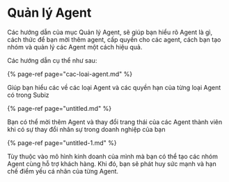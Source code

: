 # Quản lý Agent

Các hướng dẫn của mục Quản lý Agent, sẽ giúp bạn hiểu rõ Agent là gì, cách thức để bạn mời thêm agent, cấp quyền cho các agent, cách bạn tạo nhóm và quản lý các Agent một cách hiệu quả.  


Các hướng dẫn cụ thể như sau:

{% page-ref page="cac-loai-agent.md" %}

Giúp bạn hiểu các về các loại Agent và các quyền hạn của từng loại Agent có trong Subiz

{% page-ref page="untitled.md" %}

Bạn có thể mời thêm Agent và thay đổi trang thái của các Agent thành viên khi có sự thay đổi nhân sự trong doanh nghiệp của bạn

{% page-ref page="untitled-1.md" %}

Tùy thuộc vào mô hình kinh doanh của mình mà bạn có thể tạo các nhóm Agent cùng hỗ trợ khách hàng. Khi đó, bạn sẽ phát huy sức mạnh và hạn chế điểm yếu cá nhân của từng Agent.

